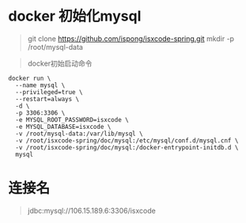 # docker 初始化mysql

> git clone https://github.com/ispong/isxcode-spring.git
> mkdir -p /root/mysql-data

> docker初始启动命令
```
docker run \
  --name mysql \
  --privileged=true \
  --restart=always \
  -d \
  -p 3306:3306 \
  -e MYSQL_ROOT_PASSWORD=isxcode \
  -e MYSQL_DATABASE=isxcode \
  -v /root/mysql-data:/var/lib/mysql \
  -v /root/isxcode-spring/doc/mysql:/etc/mysql/conf.d/mysql.cnf \
  -v /root/isxcode-spring/doc/mysql:/docker-entrypoint-initdb.d \
  mysql
```

# 连接名

> jdbc:mysql://106.15.189.6:3306/isxcode


